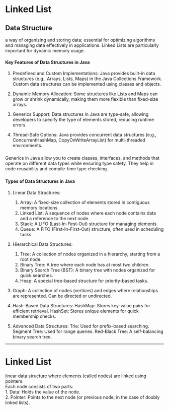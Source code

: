 # Linked List

## Data Structure
a way of organizing and storing data; essential for optimizing algorithms and managing data effectively in applications.
Linked Lists are particularly important for dynamic memory usage.

#### Key Features of Data Structures in Java
1. Predefined and Custom Implementations:
Java provides built-in data structures (e.g., Arrays, Lists, Maps) in the Java Collections Framework.
Custom data structures can be implemented using classes and objects.


2. Dynamic Memory Allocation:
Some structures like Lists and Maps can grow or shrink dynamically, making them more flexible than fixed-size arrays.


3. Generics Support:
Data structures in Java are type-safe, allowing developers to specify the type of elements stored, reducing runtime errors.


4. Thread-Safe Options:
Java provides concurrent data structures (e.g., ConcurrentHashMap, CopyOnWriteArrayList) for multi-threaded environments.

   ###
Generics in Java allow you to create classes, interfaces, and methods that operate on different data types while ensuring type safety. They help in code reusability and compile-time type checking.

###
#### Types of Data Structures in Java
1. Linear Data Structures:
    1. Array: A fixed-size collection of elements stored in contiguous memory locations.
    2. Linked List: A sequence of nodes where each node contains data and a reference to the next node. 
    3. Stack: A LIFO (Last-In-First-Out) structure for managing elements. 
   4. Queue: A FIFO (First-In-First-Out) structure, often used in scheduling tasks.


2. Hierarchical Data Structures:
    1. Tree: A collection of nodes organized in a hierarchy, starting from a root node.
    2. Binary Tree: A tree where each node has at most two children.
    3. Binary Search Tree (BST): A binary tree with nodes organized for quick searches.
    4. Heap: A special tree-based structure for priority-based tasks.


3. Graph:
A collection of nodes (vertices) and edges where relationships are represented.
Can be directed or undirected.


4. Hash-Based Data Structures:
HashMap: Stores key-value pairs for efficient retrieval.
HashSet: Stores unique elements for quick membership checks.


5. Advanced Data Structures:
Trie: Used for prefix-based searching.
Segment Tree: Used for range queries.
Red-Black Tree: A self-balancing binary search tree.


____________________________________________


# Linked List
linear data structure where elements (called nodes) are linked using pointers.  
Each node consists of two parts:  
    1. Data: Holds the value of the node.  
    2. Pointer: Points to the next node (or previous node, in the case of doubly linked lists).

